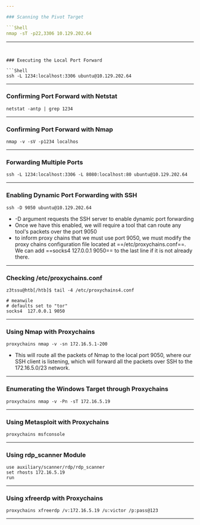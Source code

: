 ```yaml
---

### Scanning the Pivot Target

```Shell
nmap -sT -p22,3306 10.129.202.64
```

---
```


### Executing the Local Port Forward

```Shell
ssh -L 1234:localhost:3306 ubuntu@10.129.202.64
```

---

### Confirming Port Forward with Netstat

```Shell
netstat -antp | grep 1234
```

---

### Confirming Port Forward with Nmap

```Shell
nmap -v -sV -p1234 localhos
```

---

### Forwarding Multiple Ports

```Shell
ssh -L 1234:localhost:3306 -L 8080:localhost:80 ubuntu@10.129.202.64
```

---

### Enabling Dynamic Port Forwarding with SSH

```Shell
ssh -D 9050 ubuntu@10.129.202.64
```

- -D argument requests the SSH server to enable dynamic port forwarding
- Once we have this enabled, we will require a tool that can route any tool's packets over the port 9050
- to inform proxy chains that we must use port 9050, we must modify the proxy chains configuration file located at ==/etc/proxychains.conf==. We can add ==socks4 127.0.0.1 9050== to the last line if it is not already there.

---

### Checking /etc/proxychains.conf

```Shell
z3tssu@htb[/htb]$ tail -4 /etc/proxychains4.conf

# meanwile
# defaults set to "tor"
socks4 	127.0.0.1 9050
```

---

### Using Nmap with Proxychains

```Shell
proxychains nmap -v -sn 172.16.5.1-200
```

- This will route all the packets of Nmap to the local port 9050, where our SSH client is listening, which will forward all the packets over SSH to the 172.16.5.0/23 network.

---

### Enumerating the Windows Target through Proxychains

```Shell
proxychains nmap -v -Pn -sT 172.16.5.19
```

---

### Using Metasploit with Proxychains

```Shell
proxychains msfconsole
```

---

### Using rdp_scanner Module

```Shell
use auxiliary/scanner/rdp/rdp_scanner
set rhosts 172.16.5.19
run
```

---

### Using xfreerdp with Proxychains

```Shell
proxychains xfreerdp /v:172.16.5.19 /u:victor /p:pass@123
```

---